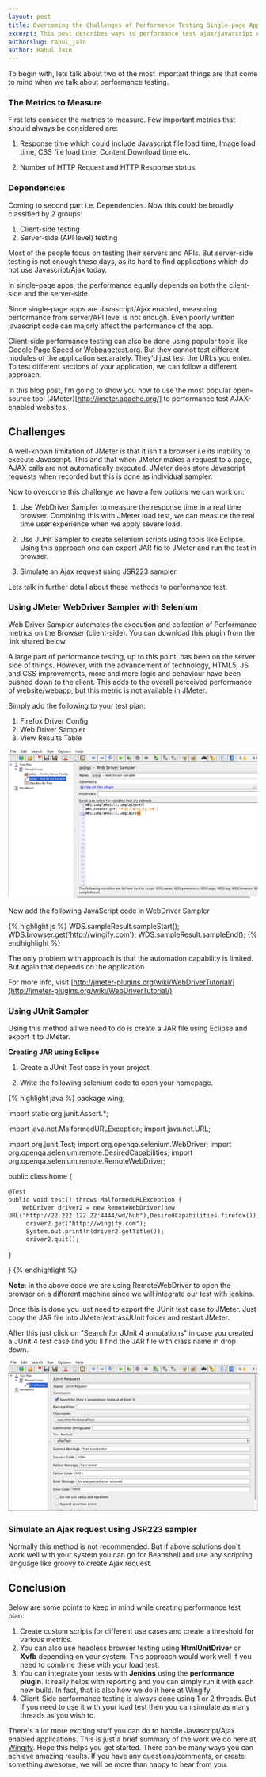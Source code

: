 ```yaml
---
layout: post
title: Overcoming the Challenges of Performance Testing Single-page Apps
excerpt: This post describes ways to performance test ajax/javascript enabled application.
authorslug: rahul_jain
author: Rahul Jain
---
```

To begin with, lets talk about two of the most important things are that come to mind when we talk about performance testing.

### The Metrics to Measure

First lets consider the metrics to measure. Few important metrics that should always be considered are:

1. Response time which could include Javascript file load time, Image load time, CSS file load time, Content Download time etc.

2. Number of HTTP Request and HTTP Response status.

### Dependencies

Coming to second part i.e. Dependencies. Now this could be broadly classified by 2 groups: 

1. Client-side testing
2. Server-side (API level) testing

Most of the people focus on testing their servers and APIs. But server-side testing is not enough these days, as its hard to find applications which do not use Javascript/Ajax today.

In single-page apps, the performance equally depends on both the client-side and the server-side. 

Since single-page apps are Javascript/Ajax enabled, measuring performance from server/API level is not enough. Even poorly written javascript code can majorly affect the performance of the app.

Client-side performance testing can also be done using popular tools like [Google Page Speed](https://developers.google.com/speed/pagespeed/) or [Webpagetest.org](http://webpagetest.org). But they cannot test different modules of the application separately. They'd just test the URLs you enter. To test different sections of your application, we can follow a different approach. 

In this blog post, I’m going to show you how to use the most popular open-source tool (JMeter)[http://jmeter.apache.org/] to performance test AJAX-enabled websites.

## Challenges

A well-known limitation of JMeter is that it isn't a browser i.e its inability to execute Javascript. This and that when JMeter makes a request to a page, AJAX calls are not automatically executed. JMeter does store Javascript requests when recorded but this is done as individual sampler.

Now to overcome this challenge we have a few options we can work on:

1. Use WebDriver Sampler to measure the response time in a real time browser. Combining this with JMeter load test, we can measure the real time user experience when we apply severe load.

2. Use JUnit Sampler to create selenium scripts using tools like Eclipse. Using this approach one can export JAR fie to JMeter and run the test in browser.

3. Simulate an Ajax request using JSR223 sampler.

Lets talk in further detail about these methods to performance test.

### Using JMeter WebDriver Sampler with Selenium

Web Driver Sampler automates the execution and collection of Performance metrics on the Browser (client-side). You can download this plugin from the link shared below.

A large part of performance testing, up to this point, has been on the server side of things. However, with the advancement of technology, HTML5, JS and CSS improvements, more and more logic and behaviour have been pushed down to the client. This adds to the overall perceived performance of website/webapp, but this metric is not available in JMeter.

Simply add the following to your test plan:

1. Firefox Driver Config
2. Web Driver Sampler
3. View Results Table

![](/images/2015/01/01.png)

Now add the following JavaScript code in WebDriver Sampler

{% highlight js %}
WDS.sampleResult.sampleStart();
WDS.browser.get('http://wingify.com');
WDS.sampleResult.sampleEnd();
{% endhighlight %}

The only problem with approach is that the automation capability is limited. But again that depends on the application. 

For more info, visit [http://jmeter-plugins.org/wiki/WebDriverTutorial/](http://jmeter-plugins.org/wiki/WebDriverTutorial/)

### Using JUnit Sampler

Using this method all we need to do is create a JAR file using Eclipse and export it to JMeter. 

**Creating JAR using Eclipse**

1. Create a JUnit Test case in your project.

2. Write the following selenium code to open your homepage.

{% highlight java %}
package wing;

import static org.junit.Assert.*;

import java.net.MalformedURLException;
import java.net.URL;

import org.junit.Test;
import org.openqa.selenium.WebDriver;
import org.openqa.selenium.remote.DesiredCapabilities;
import org.openqa.selenium.remote.RemoteWebDriver;

public class home {

	@Test
	public void test() throws MalformedURLException {
		WebDriver driver2 = new RemoteWebDriver(new URL("http://22.222.122.22:4444/wd/hub"),DesiredCapabilities.firefox());
		 driver2.get("http://wingify.com");
		 System.out.println(driver2.getTitle());
		 driver2.quit();
		
	}

}
{% endhighlight %}

**Note**: In the above code we are using RemoteWebDriver to open the browser on a different machine since we will integrate our test with jenkins.

Once this is done you just need to export the JUnit test case to JMeter. Just copy the JAR file into JMeter/extras/JUnit folder and restart JMeter. 

After this just click on "Search for JUnit 4 annotations" in case you created a JUnit 4 test case and you ll find the JAR file with class name in drop down.

![](/images/2015/01/02.png)

### Simulate an Ajax request using JSR223 sampler

Normally this method is not recommended. But if above solutions don't work well with your system you can go for Beanshell and use any scripting language like groovy to create Ajax request.

## Conclusion

Below are some points to keep in mind while creating performance test plan:

1. Create custom scripts for different use cases and create a threshold for various metrics.
2. You can also use headless browser testing using **HtmlUnitDriver** or **Xvfb** depending on your system. This approach would work well if you need to combine these with your load test.
3. You can integrate your tests with **Jenkins** using the **performance plugin**. It really helps with reporting and you can simply run it with each new build. In fact, that is also how we do it here at Wingify.
4. Client-Side performance testing is always done using 1 or 2 threads. But if you need to use it with your load test then you can simulate as many threads as you wish to.

There's a lot more exciting stuff you can do to handle Javascript/Ajax enabled applications. This is just a brief summary of the work we do here at [Wingify](http://wingify.com). Hope this helps you get started. There can be many ways you can achieve amazing results. If you have any questions/comments, or create something awesome, we will be more than happy to hear from you. 
